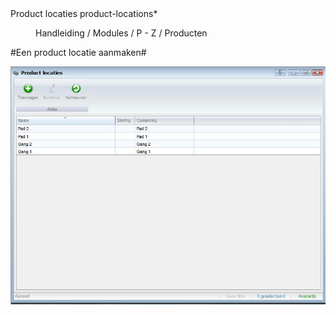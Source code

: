 <properties>
	<page>
		<title>Product locaties</title>
		<description>Product locaties</description>
		<context>product-locations*</context>
	</page>
	<menu>
		<position>Handleiding / Modules / P - Z / Producten</position> 
		<title>Product locatie aanmaken</title>
	</menu>
</properties>

#Een product locatie aanmaken#


![](images/product-locaties.JPG)
